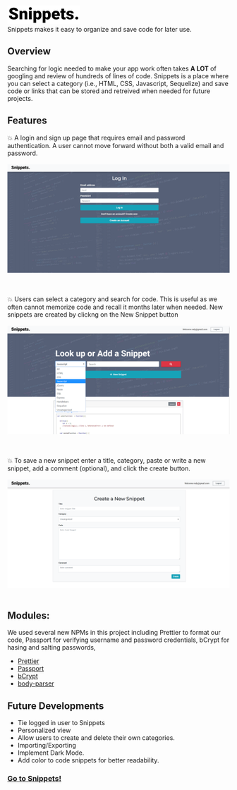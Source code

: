 ![Image of signin](imgs/Snippetslogo.png)<br/>
Snippets makes it easy to organize and save code for later use.


## Overview
Searching for logic needed to make your app work often takes __A LOT__ of googling and review of hundreds of lines of code. Snippets is a place where you can select a category (i.e., HTML, CSS, Javascript, Sequelize) and save code or links that can be stored and retreived when needed for future projects.


## Features
:boom: A login and sign up page that requires email and password authentication. A user cannot move forward without both a valid email and password.<br/><br/>
![Image of signin](imgs/Screenshot_login.png)<br/><br/><br/>

:boom: Users can select a category and search for code. This is useful as we often cannot memorize code and recall it months later when needed. New snippets are created by clickng on the New Snippet button<br/><br/>
![Image of signin](imgs/Screenshot_search.png)<br/><br/><br/>

:boom: To save a new snippet enter a title, category, paste or write a new snippet, add a comment (optional), and click the create button.<br/><br/>
![Image of signin](imgs/Screenshot_create.png)<br/><br/>


## Modules:
We used several new NPMs in this project including Prettier to format our code, Passport for verifying username and password credentials, bCrypt for hasing and salting passwords, 
* [Prettier](https://www.npmjs.com/package/prettier)
* [Passport](https://www.npmjs.com/package/passport)
* [bCrypt](https://www.npmjs.com/package/bcrypt)
* [body-parser](https://www.npmjs.com/package/body-parser)


## Future Developments
* Tie logged in user to Snippets
* Personalized view
* Allow users to create and delete their own categories.
* Importing/Exporting
* Implement Dark Mode.
* Add color to code snippets for better readability.


### [Go to Snippets!](https://morning-harbor-79094.herokuapp.com/)


